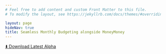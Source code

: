 ```yaml
---
# Feel free to add content and custom Front Matter to this file.
# To modify the layout, see https://jekyllrb.com/docs/themes/#overriding-theme-defaults

layout: page
hideNav: true
title: Seamless Monthly Budgeting alongside MoneyMoney
---
```


<div class="center">
    <a class="cta" href="/download/alpha">⬇️ Download Latest Alpha</a>
</div>

